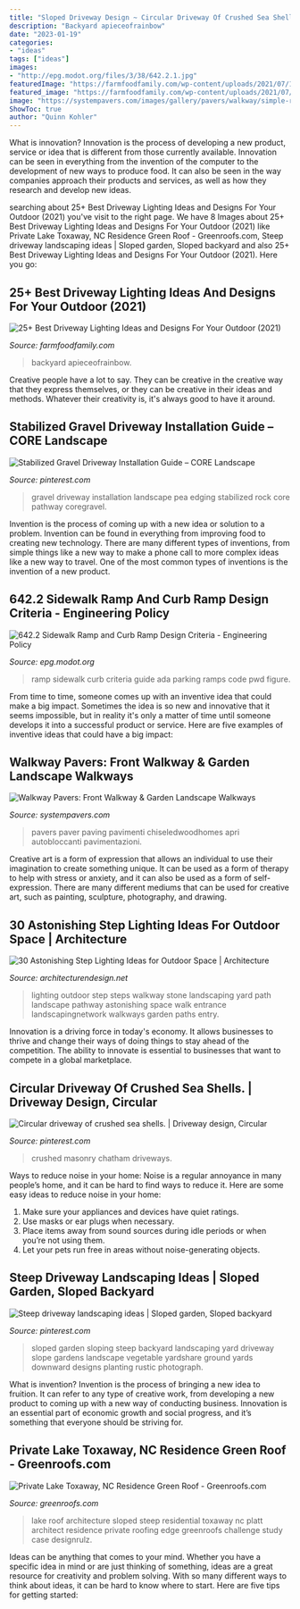 ```yaml
---
title: "Sloped Driveway Design ~ Circular Driveway Of Crushed Sea Shells."
description: "Backyard apieceofrainbow"
date: "2023-01-19"
categories:
- "ideas"
tags: ["ideas"]
images:
- "http://epg.modot.org/files/3/38/642.2.1.jpg"
featuredImage: "https://farmfoodfamily.com/wp-content/uploads/2021/07/17-driveway-lighting-ideas.jpg"
featured_image: "https://farmfoodfamily.com/wp-content/uploads/2021/07/17-driveway-lighting-ideas.jpg"
image: "https://systempavers.com/images/gallery/pavers/walkway/simple-red-paver-walkway-design.jpg"
ShowToc: true
author: "Quinn Kohler"
---
```



What is innovation?
Innovation is the process of developing a new product, service or idea that is different from those currently available. Innovation can be seen in everything from the invention of the computer to the development of new ways to produce food. It can also be seen in the way companies approach their products and services, as well as how they research and develop new ideas.

	

		
searching about 25+ Best Driveway Lighting Ideas and Designs For Your Outdoor (2021) you've visit to the right page. We have 8 Images about 25+ Best Driveway Lighting Ideas and Designs For Your Outdoor (2021) like Private Lake Toxaway, NC Residence Green Roof - Greenroofs.com, Steep driveway landscaping ideas | Sloped garden, Sloped backyard and also 25+ Best Driveway Lighting Ideas and Designs For Your Outdoor (2021). Here you go:
		
    
## 25+ Best Driveway Lighting Ideas And Designs For Your Outdoor (2021)

<img loading=lazy src="https://farmfoodfamily.com/wp-content/uploads/2021/07/17-driveway-lighting-ideas.jpg" onerror="this.onerror=null;this.src='https://tse4.mm.bing.net/th?id=OIP.YkVD0lBh9rfaCKy76-uUjAHaLG&amp;pid=15.1';" alt="25+ Best Driveway Lighting Ideas and Designs For Your Outdoor (2021)">

_Source: farmfoodfamily.com_

>backyard apieceofrainbow. 

	

Creative people have a lot to say. They can be creative in the creative way that they express themselves, or they can be creative in their ideas and methods. Whatever their creativity is, it's always good to have it around.

    
## Stabilized Gravel Driveway Installation Guide – CORE Landscape

<img loading=lazy src="https://i.pinimg.com/736x/1e/ae/a0/1eaea09db86b5f50a667575fae592536.jpg" onerror="this.onerror=null;this.src='https://tse2.mm.bing.net/th?id=OIP.UBxLkKGdHj9MoDyQ3bjEmQHaJ4&amp;pid=15.1';" alt="Stabilized Gravel Driveway Installation Guide – CORE Landscape">

_Source: pinterest.com_

>gravel driveway installation landscape pea edging stabilized rock core pathway coregravel. 

	

Invention is the process of coming up with a new idea or solution to a problem. Invention can be found in everything from improving food to creating new technology. There are many different types of inventions, from simple things like a new way to make a phone call to more complex ideas like a new way to travel. One of the most common types of inventions is the invention of a new product.

    
## 642.2 Sidewalk Ramp And Curb Ramp Design Criteria - Engineering Policy

<img loading=lazy src="http://epg.modot.org/files/3/38/642.2.1.jpg" onerror="this.onerror=null;this.src='https://tse3.mm.bing.net/th?id=OIP.pt_HJEh6omiM8_8FsgfBGwHaER&amp;pid=15.1';" alt="642.2 Sidewalk Ramp and Curb Ramp Design Criteria - Engineering Policy">

_Source: epg.modot.org_

>ramp sidewalk curb criteria guide ada parking ramps code pwd figure. 

	

From time to time, someone comes up with an inventive idea that could make a big impact. Sometimes the idea is so new and innovative that it seems impossible, but in reality it's only a matter of time until someone develops it into a successful product or service. Here are five examples of inventive ideas that could have a big impact: 

    
## Walkway Pavers: Front Walkway &amp; Garden Landscape Walkways

<img loading=lazy src="https://systempavers.com/images/gallery/pavers/walkway/simple-red-paver-walkway-design.jpg" onerror="this.onerror=null;this.src='https://tse4.mm.bing.net/th?id=OIP.CcxbUwZjYszRVsn6zv9UzAHaJ4&amp;pid=15.1';" alt="Walkway Pavers: Front Walkway &amp; Garden Landscape Walkways">

_Source: systempavers.com_

>pavers paver paving pavimenti chiseledwoodhomes apri autobloccanti pavimentazioni. 

	

Creative art is a form of expression that allows an individual to use their imagination to create something unique. It can be used as a form of therapy to help with stress or anxiety, and it can also be used as a form of self-expression. There are many different mediums that can be used for creative art, such as painting, sculpture, photography, and drawing.

    
## 30 Astonishing Step Lighting Ideas For Outdoor Space | Architecture

<img loading=lazy src="http://www.woohome.com/wp-content/uploads/2014/11/lighting-in-steps-2.jpg" onerror="this.onerror=null;this.src='https://tse2.mm.bing.net/th?id=OIP.0zPv-MKdR6y8sWZZ_LEL3wHaE6&amp;pid=15.1';" alt="30 Astonishing Step Lighting Ideas for Outdoor Space | Architecture">

_Source: architecturendesign.net_

>lighting outdoor step steps walkway stone landscaping yard path landscape pathway astonishing space walk entrance landscapingnetwork walkways garden paths entry. 

	

Innovation is a driving force in today's economy. It allows businesses to thrive and change their ways of doing things to stay ahead of the competition. The ability to innovate is essential to businesses that want to compete in a global marketplace.

    
## Circular Driveway Of Crushed Sea Shells. | Driveway Design, Circular

<img loading=lazy src="https://i.pinimg.com/736x/8b/4e/17/8b4e17ba890d32b038e1173b7665194b--circular-driveway-driveways.jpg" onerror="this.onerror=null;this.src='https://tse1.mm.bing.net/th?id=OIP.QbnA0E2MyK_ikqQzT5u8BQHaE8&amp;pid=15.1';" alt="Circular driveway of crushed sea shells. | Driveway design, Circular">

_Source: pinterest.com_

>crushed masonry chatham driveways. 

	

Ways to reduce noise in your home:
Noise is a regular annoyance in many people’s home, and it can be hard to find ways to reduce it. Here are some easy ideas to reduce noise in your home:
1. Make sure your appliances and devices have quiet ratings.
2. Use masks or ear plugs when necessary.
3. Place items away from sound sources during idle periods or when you’re not using them.
4. Let your pets run free in areas without noise-generating objects.

    
## Steep Driveway Landscaping Ideas | Sloped Garden, Sloped Backyard

<img loading=lazy src="https://i.pinimg.com/736x/78/35/6b/78356b1e9bdbc7e81f7eb7e80016f243.jpg" onerror="this.onerror=null;this.src='https://tse1.mm.bing.net/th?id=OIP.tsoTc5qLxRoMYk0x-qviLQHaFj&amp;pid=15.1';" alt="Steep driveway landscaping ideas | Sloped garden, Sloped backyard">

_Source: pinterest.com_

>sloped garden sloping steep backyard landscaping yard driveway slope gardens landscape vegetable yardshare ground yards downward designs planting rustic photograph. 

	

What is invention?
Invention is the process of bringing a new idea to fruition. It can refer to any type of creative work, from developing a new product to coming up with a new way of conducting business. Innovation is an essential part of economic growth and social progress, and it’s something that everyone should be striving for.

    
## Private Lake Toxaway, NC Residence Green Roof - Greenroofs.com

<img loading=lazy src="https://www.greenroofs.com/wp-content/uploads/2018/09/pri_lake_toxaway11.jpg" onerror="this.onerror=null;this.src='https://tse3.mm.bing.net/th?id=OIP.5NVs2bOz3oF9Hy1-cbClgAHaFH&amp;pid=15.1';" alt="Private Lake Toxaway, NC Residence Green Roof - Greenroofs.com">

_Source: greenroofs.com_

>lake roof architecture sloped steep residential toxaway nc platt architect residence private roofing edge greenroofs challenge study case designrulz. 

	

Ideas can be anything that comes to your mind. Whether you have a specific idea in mind or are just thinking of something, ideas are a great resource for creativity and problem solving. With so many different ways to think about ideas, it can be hard to know where to start. Here are five tips for getting started: 

